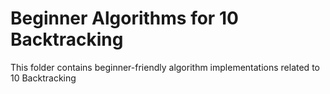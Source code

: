 # Beginner Algorithms for 10 Backtracking
This folder contains beginner-friendly algorithm implementations related to 10 Backtracking

